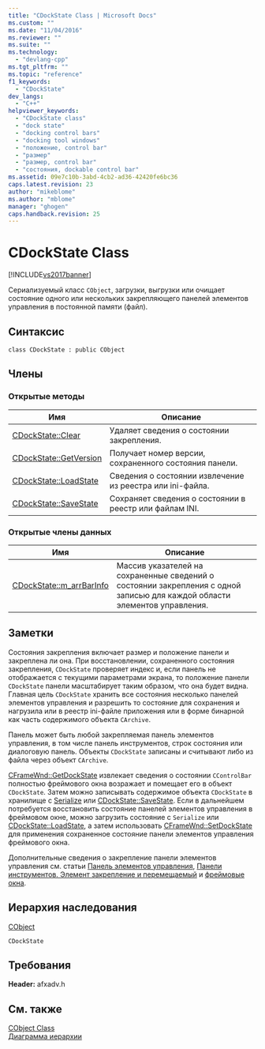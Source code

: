 ```yaml
---
title: "CDockState Class | Microsoft Docs"
ms.custom: ""
ms.date: "11/04/2016"
ms.reviewer: ""
ms.suite: ""
ms.technology: 
  - "devlang-cpp"
ms.tgt_pltfrm: ""
ms.topic: "reference"
f1_keywords: 
  - "CDockState"
dev_langs: 
  - "C++"
helpviewer_keywords: 
  - "CDockState class"
  - "dock state"
  - "docking control bars"
  - "docking tool windows"
  - "положение, control bar"
  - "размер"
  - "размер, control bar"
  - "состояния, dockable control bar"
ms.assetid: 09e7c10b-3abd-4cb2-ad36-42420fe6bc36
caps.latest.revision: 23
author: "mikeblome"
ms.author: "mblome"
manager: "ghogen"
caps.handback.revision: 25
---
```

# CDockState Class
[!INCLUDE[vs2017banner](../../assembler/inline/includes/vs2017banner.md)]

Сериализуемый класс `CObject`, загрузки, выгрузки или очищает состояние одного или нескольких закрепляющего панелей элементов управления в постоянной памяти \(файл\).  
  
## Синтаксис  
  
```  
class CDockState : public CObject  
```  
  
## Члены  
  
### Открытые методы  
  
|Имя|Описание|  
|---------|--------------|  
|[CDockState::Clear](../Topic/CDockState::Clear.md)|Удаляет сведения о состоянии закрепления.|  
|[CDockState::GetVersion](../Topic/CDockState::GetVersion.md)|Получает номер версии, сохраненного состояния панели.|  
|[CDockState::LoadState](../Topic/CDockState::LoadState.md)|Сведения о состоянии извлечение из реестра или ini\-файла.|  
|[CDockState::SaveState](../Topic/CDockState::SaveState.md)|Сохраняет сведения о состоянии в реестр или файлам INI.|  
  
### Открытые члены данных  
  
|Имя|Описание|  
|---------|--------------|  
|[CDockState::m\_arrBarInfo](../Topic/CDockState::m_arrBarInfo.md)|Массив указателей на сохраненные сведений о состоянии закрепления с одной записью для каждой области элементов управления.|  
  
## Заметки  
 Состояния закрепления включает размер и положение панели и закреплена ли она.  При восстановлении, сохраненного состояния закрепления, `CDockState` проверяет индекс и, если панель не отображается с текущими параметрами экрана, то положение панели `CDockState` панели масштабирует таким образом, что она будет видна.  Главная цель `CDockState` хранить все состояния несколько панелей элементов управления и разрешить то состояние для сохранения и нагрузила или в реестр ini\-файле приложения или в форме бинарной как часть содержимого объекта `CArchive`.  
  
 Панель может быть любой закрепляемая панель элементов управления, в том числе панель инструментов, строк состояния или диалоговую панель.  Объекты `CDockState` записаны и считывают либо из файла через объект `CArchive`.  
  
 [CFrameWnd::GetDockState](../Topic/CFrameWnd::GetDockState.md) извлекает сведения о состоянии `CControlBar` полностью фреймового окна возражает и помещает его в объект `CDockState`.  Затем можно записывать содержимое объекта `CDockState` в хранилище с [Serialize](../Topic/CObject::Serialize.md) или [CDockState::SaveState](../Topic/CDockState::SaveState.md).  Если в дальнейшем потребуется восстановить состояние панелей элементов управления в фреймовом окне, можно загрузить состояние с `Serialize` или [CDockState::LoadState](../Topic/CDockState::LoadState.md), а затем использовать [CFrameWnd::SetDockState](../Topic/CFrameWnd::SetDockState.md) для применения сохраненное состояние панели элементов управления фреймового окна.  
  
 Дополнительные сведения о закрепление панели элементов управления см. статьи [Панель элементов управления](../Topic/Control%20Bars.md), [Панели инструментов. Элемент закрепление и перемещаемый](../../mfc/docking-and-floating-toolbars.md) и [фреймовые окна](../../mfc/frame-windows.md).  
  
## Иерархия наследования  
 [CObject](../Topic/CObject%20Class.md)  
  
 `CDockState`  
  
## Требования  
 **Header:**  afxadv.h  
  
## См. также  
 [CObject Class](../Topic/CObject%20Class.md)   
 [Диаграмма иерархии](../../mfc/hierarchy-chart.md)